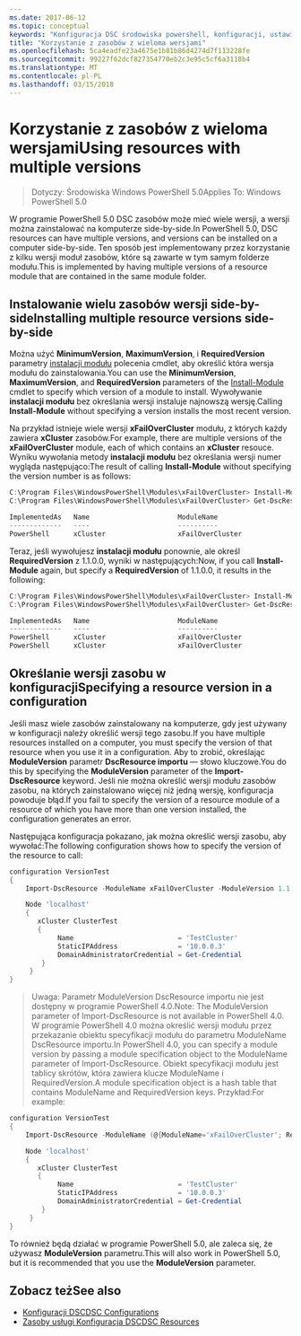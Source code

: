 ```yaml
---
ms.date: 2017-06-12
ms.topic: conceptual
keywords: "Konfiguracja DSC środowiska powershell, konfiguracji, ustawienia"
title: "Korzystanie z zasobów z wieloma wersjami"
ms.openlocfilehash: 5ca4eadfe23a4675e1b81b86d4274d7f113228fe
ms.sourcegitcommit: 99227f62dcf827354770eb2c3e95c5cf6a3118b4
ms.translationtype: MT
ms.contentlocale: pl-PL
ms.lasthandoff: 03/15/2018
---
```

# <a name="using-resources-with-multiple-versions"></a><span data-ttu-id="f4b6f-103">Korzystanie z zasobów z wieloma wersjami</span><span class="sxs-lookup"><span data-stu-id="f4b6f-103">Using resources with multiple versions</span></span>

> <span data-ttu-id="f4b6f-104">Dotyczy: Środowiska Windows PowerShell 5.0</span><span class="sxs-lookup"><span data-stu-id="f4b6f-104">Applies To: Windows PowerShell 5.0</span></span>

<span data-ttu-id="f4b6f-105">W programie PowerShell 5.0 DSC zasobów może mieć wiele wersji, a wersji można zainstalować na komputerze side-by-side.</span><span class="sxs-lookup"><span data-stu-id="f4b6f-105">In PowerShell 5.0, DSC resources can have multiple versions, and versions can be installed on a computer side-by-side.</span></span> <span data-ttu-id="f4b6f-106">Ten sposób jest implementowany przez korzystanie z kilku wersji moduł zasobów, które są zawarte w tym samym folderze modułu.</span><span class="sxs-lookup"><span data-stu-id="f4b6f-106">This is implemented by having multiple versions of a resource module that are contained in the same module folder.</span></span>

## <a name="installing-multiple-resource-versions-side-by-side"></a><span data-ttu-id="f4b6f-107">Instalowanie wielu zasobów wersji side-by-side</span><span class="sxs-lookup"><span data-stu-id="f4b6f-107">Installing multiple resource versions side-by-side</span></span>

<span data-ttu-id="f4b6f-108">Można użyć **MinimumVersion**, **MaximumVersion**, i **RequiredVersion** parametry [instalacji modułu](https://technet.microsoft.com/library/dn807162.aspx) polecenia cmdlet, aby określić która wersja modułu do zainstalowania.</span><span class="sxs-lookup"><span data-stu-id="f4b6f-108">You can use the **MinimumVersion**, **MaximumVersion**, and **RequiredVersion** parameters of the [Install-Module](https://technet.microsoft.com/library/dn807162.aspx) cmdlet to specify which version of a module to install.</span></span> <span data-ttu-id="f4b6f-109">Wywoływanie **instalacji modułu** bez określania wersji instaluje najnowszą wersję.</span><span class="sxs-lookup"><span data-stu-id="f4b6f-109">Calling **Install-Module** without specifying a version installs the most recent version.</span></span>

<span data-ttu-id="f4b6f-110">Na przykład istnieje wiele wersji **xFailOverCluster** modułu, z których każdy zawiera **xCluster** zasobów.</span><span class="sxs-lookup"><span data-stu-id="f4b6f-110">For example, there are multiple versions of the **xFailOverCluster** module, each of which contains an **xCluster** resouce.</span></span> <span data-ttu-id="f4b6f-111">Wyniku wywołania metody **instalacji modułu** bez określania wersji numer wygląda następująco:</span><span class="sxs-lookup"><span data-stu-id="f4b6f-111">The result of calling **Install-Module** without specifying the version number is as follows:</span></span>

```powershell
C:\Program Files\WindowsPowerShell\Modules\xFailOverCluster> Install-Module xFailOverCluster
C:\Program Files\WindowsPowerShell\Modules\xFailOverCluster> Get-DscResource xCluster

ImplementedAs   Name                      ModuleName                     Version    Properties
-------------   ----                      ----------                     -------    ----------
PowerShell      xCluster                  xFailOverCluster               1.2.0.0    {DomainAdministratorCredential, ...
```

<span data-ttu-id="f4b6f-112">Teraz, jeśli wywołujesz **instalacji modułu** ponownie, ale określ **RequiredVersion** z 1.1.0.0, wyniki w następujących:</span><span class="sxs-lookup"><span data-stu-id="f4b6f-112">Now, if you call **Install-Module** again, but specify a **RequiredVersion** of 1.1.0.0, it results in the following:</span></span>

```powershell
C:\Program Files\WindowsPowerShell\Modules\xFailOverCluster> Install-Module xFailOverCluster -RequiredVersion 1.1
C:\Program Files\WindowsPowerShell\Modules\xFailOverCluster> Get-DscResource xCluster

ImplementedAs   Name                      ModuleName                     Version    Properties
-------------   ----                      ----------                     -------    ----------
PowerShell      xCluster                  xFailOverCluster               1.1        {DomainAdministratorCredential, Name, ...
PowerShell      xCluster                  xFailOverCluster               1.2.0.0    {DomainAdministratorCredential, Name, ...
```

## <a name="specifying-a-resource-version-in-a-configuration"></a><span data-ttu-id="f4b6f-113">Określanie wersji zasobu w konfiguracji</span><span class="sxs-lookup"><span data-stu-id="f4b6f-113">Specifying a resource version in a configuration</span></span>

<span data-ttu-id="f4b6f-114">Jeśli masz wiele zasobów zainstalowany na komputerze, gdy jest używany w konfiguracji należy określić wersji tego zasobu.</span><span class="sxs-lookup"><span data-stu-id="f4b6f-114">If you have multiple resources installed on a computer, you must specify the version of that resource when you use it in a configuration.</span></span> <span data-ttu-id="f4b6f-115">Aby to zrobić, określając **ModuleVersion** parametr **DscResource importu** — słowo kluczowe.</span><span class="sxs-lookup"><span data-stu-id="f4b6f-115">You do this by specifying the **ModuleVersion** parameter of the **Import-DscResource** keyword.</span></span> <span data-ttu-id="f4b6f-116">Jeśli nie można określić wersji modułu zasobów zasobu, na których zainstalowano więcej niż jedną wersję, konfiguracja powoduje błąd.</span><span class="sxs-lookup"><span data-stu-id="f4b6f-116">If you fail to specify the version of a resource module of a resource of which you have more than one version installed, the configuration generates an error.</span></span>

<span data-ttu-id="f4b6f-117">Następująca konfiguracja pokazano, jak można określić wersji zasobu, aby wywołać:</span><span class="sxs-lookup"><span data-stu-id="f4b6f-117">The following configuration shows how to specify the version of the resource to call:</span></span>

```powershell
configuration VersionTest
{
    Import-DscResource -ModuleName xFailOverCluster -ModuleVersion 1.1

    Node 'localhost'
    {
       xCluster ClusterTest
       {
            Name                          = 'TestCluster'
            StaticIPAddress               = '10.0.0.3'
            DomainAdministratorCredential = Get-Credential
        }
     }
}     
```

><span data-ttu-id="f4b6f-118">Uwaga: Parametr ModuleVersion DscResource importu nie jest dostępny w programie PowerShell 4.0.</span><span class="sxs-lookup"><span data-stu-id="f4b6f-118">Note: The ModuleVersion parameter of Import-DscResource is not available in PowerShell 4.0.</span></span> <span data-ttu-id="f4b6f-119">W programie PowerShell 4.0 można określić wersji modułu przez przekazanie obiektu specyfikacji modułu do parametru ModuleName DscResource importu.</span><span class="sxs-lookup"><span data-stu-id="f4b6f-119">In PowerShell 4.0, you can specify a module version by passing a module specification object to the ModuleName parameter of Import-DscResource.</span></span> <span data-ttu-id="f4b6f-120">Obiekt specyfikacji modułu jest tablicy skrótów, która zawiera klucze ModuleName i RequiredVersion.</span><span class="sxs-lookup"><span data-stu-id="f4b6f-120">A module specification object is a hash table that contains ModuleName and RequiredVersion  keys.</span></span> <span data-ttu-id="f4b6f-121">Przykład:</span><span class="sxs-lookup"><span data-stu-id="f4b6f-121">For example:</span></span>

```powershell
configuration VersionTest
{
    Import-DscResource -ModuleName (@{ModuleName='xFailOverCluster'; RequiredVersion='1.1'} )

    Node 'localhost'
    {
       xCluster ClusterTest
       {
            Name                          = 'TestCluster'
            StaticIPAddress               = '10.0.0.3'
            DomainAdministratorCredential = Get-Credential
        }
     }
}     
```

<span data-ttu-id="f4b6f-122">To również będą działać w programie PowerShell 5.0, ale zaleca się, że używasz **ModuleVersion** parametru.</span><span class="sxs-lookup"><span data-stu-id="f4b6f-122">This will also work in PowerShell 5.0, but it is recommended that you use the **ModuleVersion** parameter.</span></span>

## <a name="see-also"></a><span data-ttu-id="f4b6f-123">Zobacz też</span><span class="sxs-lookup"><span data-stu-id="f4b6f-123">See also</span></span>
* [<span data-ttu-id="f4b6f-124">Konfiguracji DSC</span><span class="sxs-lookup"><span data-stu-id="f4b6f-124">DSC Configurations</span></span>](configurations.md)
* [<span data-ttu-id="f4b6f-125">Zasoby usługi Konfiguracja DSC</span><span class="sxs-lookup"><span data-stu-id="f4b6f-125">DSC Resources</span></span>](resources.md)

